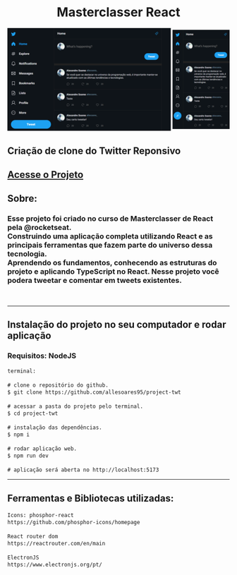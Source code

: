 <div align="center">
  <h1>Masterclasser React</h1>
</div>

<div>
  <img src="./src/assets/img-project.svg">
</div>

## Criação de clone do Twitter Reponsivo
[Acesse o Projeto](https://project-twt.vercel.app/)
---

## Sobre:
<div> 
  <h3>
    Esse projeto foi criado no curso de Masterclasser de React pela @rocketseat.<br>
    Construindo uma aplicação completa utilizando React e as principais ferramentas que fazem parte do universo dessa tecnologia.<br>
    Aprendendo os fundamentos, conhecendo as estruturas do projeto e aplicando TypeScript no React.
    Nesse projeto você podera tweetar e comentar em tweets existentes.
  </h3>
</div>
<br>

---

## Instalação do projeto no seu computador e rodar aplicação

<h3>Requisitos: NodeJS </h3>

```
terminal:

# clone o repositório do github.
$ git clone https://github.com/allesoares95/project-twt

# acessar a pasta do projeto pelo terminal.
$ cd project-twt

# instalação das dependências.
$ npm i

# rodar aplicação web.
$ npm run dev

# aplicação será aberta no http://localhost:5173
```

---

## Ferramentas e Bibliotecas utilizadas:

```
Icons: phosphor-react
https://github.com/phosphor-icons/homepage

React router dom
https://reactrouter.com/en/main

ElectronJS
https://www.electronjs.org/pt/

```


<!-- 
Fluxo de renderização:
1. Toda vez que alteramos o estado de um componente, TODO componente é recalculado.
2. Toda vez que o seu componente PAI renderizar.
3. Toda vez que alguma das suas propriedades mudarem.

Algoritmo de reconciliação:
1. Criar em memória a nova versão do HTML do componente
2. Compara essa nova versão com a versão anterior do HTML (Diff)
3. Aplicar as operações JavaScript para alterar somente o necessário no HTML 
-->
